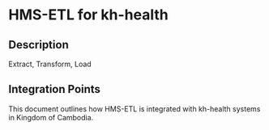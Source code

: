 # HMS-ETL for kh-health

## Description

Extract, Transform, Load

## Integration Points

This document outlines how HMS-ETL is integrated with kh-health systems in Kingdom of Cambodia.
